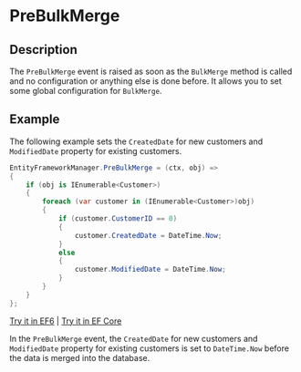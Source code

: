# PreBulkMerge

## Description

The `PreBulkMerge` event is raised as soon as the `BulkMerge` method is called and no configuration or anything else is done before. It allows you to set some global configuration for `BulkMerge`. 

## Example

The following example sets the `CreatedDate` for new customers and `ModifiedDate` property for existing customers.

```csharp
EntityFrameworkManager.PreBulkMerge = (ctx, obj) =>
{
    if (obj is IEnumerable<Customer>)
    {
        foreach (var customer in (IEnumerable<Customer>)obj)
        {
            if (customer.CustomerID == 0)
            {
                customer.CreatedDate = DateTime.Now;
            }
            else
            {
                customer.ModifiedDate = DateTime.Now;
            }
        }
    }
};
```

[Try it in EF6](https://dotnetfiddle.net/YsLVnQ) | [Try it in EF Core](https://dotnetfiddle.net/SK2Prc)

In the `PreBulkMerge` event, the `CreatedDate` for new customers and `ModifiedDate` property for existing customers is set to `DateTime.Now` before the data is merged into the database.
